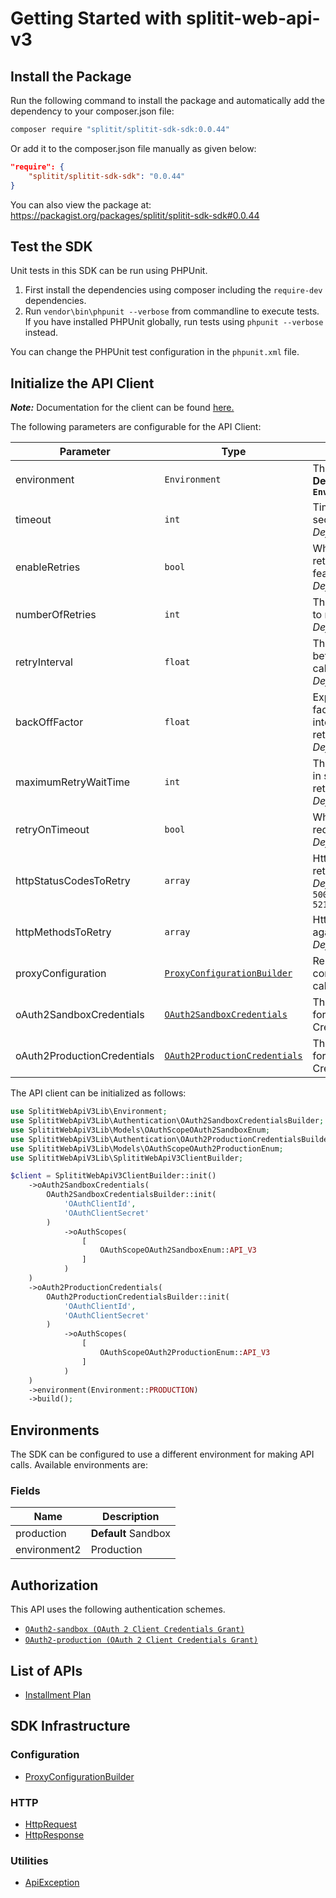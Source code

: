 
# Getting Started with splitit-web-api-v3

## Install the Package

Run the following command to install the package and automatically add the dependency to your composer.json file:

```bash
composer require "splitit/splitit-sdk-sdk:0.0.44"
```

Or add it to the composer.json file manually as given below:

```json
"require": {
    "splitit/splitit-sdk-sdk": "0.0.44"
}
```

You can also view the package at:
https://packagist.org/packages/splitit/splitit-sdk-sdk#0.0.44

## Test the SDK

Unit tests in this SDK can be run using PHPUnit.

1. First install the dependencies using composer including the `require-dev` dependencies.
2. Run `vendor\bin\phpunit --verbose` from commandline to execute tests. If you have installed PHPUnit globally, run tests using `phpunit --verbose` instead.

You can change the PHPUnit test configuration in the `phpunit.xml` file.

## Initialize the API Client

**_Note:_** Documentation for the client can be found [here.](https://www.github.com/erellindzen/api-mathic/tree/0.0.44/doc/client.md)

The following parameters are configurable for the API Client:

| Parameter | Type | Description |
|  --- | --- | --- |
| environment | `Environment` | The API environment. <br> **Default: `Environment.PRODUCTION`** |
| timeout | `int` | Timeout for API calls in seconds.<br>*Default*: `0` |
| enableRetries | `bool` | Whether to enable retries and backoff feature.<br>*Default*: `false` |
| numberOfRetries | `int` | The number of retries to make.<br>*Default*: `0` |
| retryInterval | `float` | The retry time interval between the endpoint calls.<br>*Default*: `1` |
| backOffFactor | `float` | Exponential backoff factor to increase interval between retries.<br>*Default*: `2` |
| maximumRetryWaitTime | `int` | The maximum wait time in seconds for overall retrying requests.<br>*Default*: `0` |
| retryOnTimeout | `bool` | Whether to retry on request timeout.<br>*Default*: `true` |
| httpStatusCodesToRetry | `array` | Http status codes to retry against.<br>*Default*: `408, 413, 429, 500, 502, 503, 504, 521, 522, 524` |
| httpMethodsToRetry | `array` | Http methods to retry against.<br>*Default*: `'GET', 'PUT'` |
| proxyConfiguration | [`ProxyConfigurationBuilder`](https://www.github.com/erellindzen/api-mathic/tree/0.0.44/doc/proxy-configuration-builder.md) | Represents the proxy configurations for API calls |
| oAuth2SandboxCredentials | [`OAuth2SandboxCredentials`](https://www.github.com/erellindzen/api-mathic/tree/0.0.44/doc/auth/oauth-2-client-credentials-grant.md) | The Credentials Setter for OAuth 2 Client Credentials Grant |
| oAuth2ProductionCredentials | [`OAuth2ProductionCredentials`](https://www.github.com/erellindzen/api-mathic/tree/0.0.44/doc/auth/oauth-2-client-credentials-grant-1.md) | The Credentials Setter for OAuth 2 Client Credentials Grant |

The API client can be initialized as follows:

```php
use SplititWebApiV3Lib\Environment;
use SplititWebApiV3Lib\Authentication\OAuth2SandboxCredentialsBuilder;
use SplititWebApiV3Lib\Models\OAuthScopeOAuth2SandboxEnum;
use SplititWebApiV3Lib\Authentication\OAuth2ProductionCredentialsBuilder;
use SplititWebApiV3Lib\Models\OAuthScopeOAuth2ProductionEnum;
use SplititWebApiV3Lib\SplititWebApiV3ClientBuilder;

$client = SplititWebApiV3ClientBuilder::init()
    ->oAuth2SandboxCredentials(
        OAuth2SandboxCredentialsBuilder::init(
            'OAuthClientId',
            'OAuthClientSecret'
        )
            ->oAuthScopes(
                [
                    OAuthScopeOAuth2SandboxEnum::API_V3
                ]
            )
    )
    ->oAuth2ProductionCredentials(
        OAuth2ProductionCredentialsBuilder::init(
            'OAuthClientId',
            'OAuthClientSecret'
        )
            ->oAuthScopes(
                [
                    OAuthScopeOAuth2ProductionEnum::API_V3
                ]
            )
    )
    ->environment(Environment::PRODUCTION)
    ->build();
```

## Environments

The SDK can be configured to use a different environment for making API calls. Available environments are:

### Fields

| Name | Description |
|  --- | --- |
| production | **Default** Sandbox |
| environment2 | Production |

## Authorization

This API uses the following authentication schemes.

* [`OAuth2-sandbox (OAuth 2 Client Credentials Grant)`](https://www.github.com/erellindzen/api-mathic/tree/0.0.44/doc/auth/oauth-2-client-credentials-grant.md)
* [`OAuth2-production (OAuth 2 Client Credentials Grant)`](https://www.github.com/erellindzen/api-mathic/tree/0.0.44/doc/auth/oauth-2-client-credentials-grant-1.md)

## List of APIs

* [Installment Plan](https://www.github.com/erellindzen/api-mathic/tree/0.0.44/doc/controllers/installment-plan.md)

## SDK Infrastructure

### Configuration

* [ProxyConfigurationBuilder](https://www.github.com/erellindzen/api-mathic/tree/0.0.44/doc/proxy-configuration-builder.md)

### HTTP

* [HttpRequest](https://www.github.com/erellindzen/api-mathic/tree/0.0.44/doc/http-request.md)
* [HttpResponse](https://www.github.com/erellindzen/api-mathic/tree/0.0.44/doc/http-response.md)

### Utilities

* [ApiException](https://www.github.com/erellindzen/api-mathic/tree/0.0.44/doc/api-exception.md)

